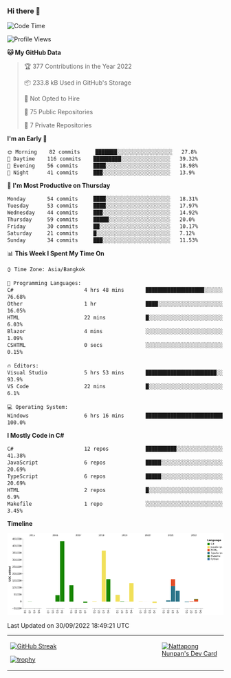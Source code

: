 ### Hi there 👋

<!--START_SECTION:waka-->
![Code Time](http://img.shields.io/badge/Code%20Time-305%20hrs%2023%20mins-blue)

![Profile Views](http://img.shields.io/badge/Profile%20Views-0-blue)

**🐱 My GitHub Data** 

> 🏆 377 Contributions in the Year 2022
 > 
> 📦 233.8 kB Used in GitHub's Storage 
 > 
> 🚫 Not Opted to Hire
 > 
> 📜 75 Public Repositories 
 > 
> 🔑 7 Private Repositories  
 > 
**I'm an Early 🐤** 

```text
🌞 Morning    82 commits     ███████░░░░░░░░░░░░░░░░░░   27.8% 
🌆 Daytime    116 commits    █████████░░░░░░░░░░░░░░░░   39.32% 
🌃 Evening    56 commits     ████░░░░░░░░░░░░░░░░░░░░░   18.98% 
🌙 Night      41 commits     ███░░░░░░░░░░░░░░░░░░░░░░   13.9%

```
📅 **I'm Most Productive on Thursday** 

```text
Monday       54 commits     ████░░░░░░░░░░░░░░░░░░░░░   18.31% 
Tuesday      53 commits     ████░░░░░░░░░░░░░░░░░░░░░   17.97% 
Wednesday    44 commits     ███░░░░░░░░░░░░░░░░░░░░░░   14.92% 
Thursday     59 commits     █████░░░░░░░░░░░░░░░░░░░░   20.0% 
Friday       30 commits     ██░░░░░░░░░░░░░░░░░░░░░░░   10.17% 
Saturday     21 commits     █░░░░░░░░░░░░░░░░░░░░░░░░   7.12% 
Sunday       34 commits     ███░░░░░░░░░░░░░░░░░░░░░░   11.53%

```


📊 **This Week I Spent My Time On** 

```text
⌚︎ Time Zone: Asia/Bangkok

💬 Programming Languages: 
C#                       4 hrs 48 mins       ███████████████████░░░░░░   76.68% 
Other                    1 hr                ████░░░░░░░░░░░░░░░░░░░░░   16.05% 
HTML                     22 mins             █░░░░░░░░░░░░░░░░░░░░░░░░   6.03% 
Blazor                   4 mins              ░░░░░░░░░░░░░░░░░░░░░░░░░   1.09% 
CSHTML                   0 secs              ░░░░░░░░░░░░░░░░░░░░░░░░░   0.15%

🔥 Editors: 
Visual Studio            5 hrs 53 mins       ███████████████████████░░   93.9% 
VS Code                  22 mins             █░░░░░░░░░░░░░░░░░░░░░░░░   6.1%

💻 Operating System: 
Windows                  6 hrs 16 mins       █████████████████████████   100.0%

```

**I Mostly Code in C#** 

```text
C#                       12 repos            ██████████░░░░░░░░░░░░░░░   41.38% 
JavaScript               6 repos             █████░░░░░░░░░░░░░░░░░░░░   20.69% 
TypeScript               6 repos             █████░░░░░░░░░░░░░░░░░░░░   20.69% 
HTML                     2 repos             █░░░░░░░░░░░░░░░░░░░░░░░░   6.9% 
Makefile                 1 repo              ░░░░░░░░░░░░░░░░░░░░░░░░░   3.45%

```


**Timeline**

![Chart not found](https://raw.githubusercontent.com/aixasz/aixasz/main/charts/bar_graph.png) 


 Last Updated on 30/09/2022 18:49:21 UTC
<!--END_SECTION:waka-->

<table>
<tr>
<td width="70%" valign="top">
 
 [![GitHub Streak](http://github-readme-streak-stats.herokuapp.com?user=aixasz&theme=github-dark&hide_border=true&date_format=%5BY%20%5DM%20j)](https://git.io/streak-stats)

 [![trophy](https://github-profile-trophy.vercel.app/?username=aixasz&theme=onedark)](https://github.com/ryo-ma/github-profile-trophy)
 </td>
<td width="30%" valign="top">
 
<a href="https://app.daily.dev/aixasz"><img src="https://api.daily.dev/devcards/403207936e6547c9a85ea449e9f3abe8.png?r=re8" alt="Nattapong Nunpan's Dev Card"/></a>

 </td>
</tr>
</table>
 
